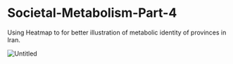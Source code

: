 # Societal-Metabolism-Part-4

Using Heatmap to for better illustration of metabolic identity of provinces in Iran. 

![Untitled](https://user-images.githubusercontent.com/89996099/142775310-2c09f3c0-3186-42ab-8578-ba5e897c53a9.jpg)
